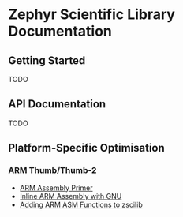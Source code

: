 # Zephyr Scientific Library Documentation

## Getting Started

TODO

## API Documentation

TODO

## Platform-Specific Optimisation

### ARM Thumb/Thumb-2

- [ARM Assembly Primer](arm_asm_primer.md)
- [Inline ARM Assembly with GNU](arm_asm_gnu_inline.md)
- [Adding ARM ASM Functions to zscilib](arm_asm_adding.md)
